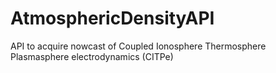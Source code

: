 # AtmosphericDensityAPI
API to acquire nowcast of Coupled Ionosphere Thermosphere Plasmasphere electrodynamics (CITPe)
